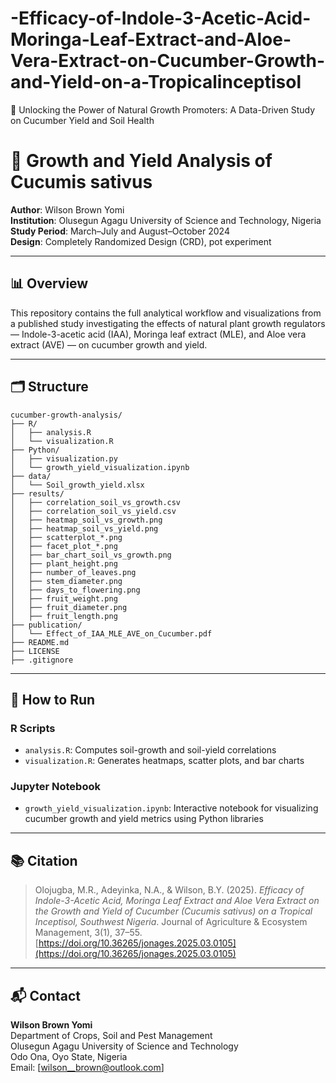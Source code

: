 # -Efficacy-of-Indole-3-Acetic-Acid-Moringa-Leaf-Extract-and-Aloe-Vera-Extract-on-Cucumber-Growth-and-Yield-on-a-Tropicalinceptisol
🌿 Unlocking the Power of Natural Growth Promoters: A Data-Driven Study on Cucumber Yield and Soil Health
# 🥒 Growth and Yield Analysis of Cucumis sativus

**Author**: Wilson Brown Yomi  
**Institution**: Olusegun Agagu University of Science and Technology, Nigeria  
**Study Period**: March–July and August–October 2024  
**Design**: Completely Randomized Design (CRD), pot experiment

---

## 📊 Overview

This repository contains the full analytical workflow and visualizations from a published study investigating the effects of natural plant growth regulators — Indole-3-acetic acid (IAA), Moringa leaf extract (MLE), and Aloe vera extract (AVE) — on cucumber growth and yield.

---

## 🗂️ Structure

```
cucumber-growth-analysis/
├── R/
│   ├── analysis.R
│   └── visualization.R
├── Python/
│   ├── visualization.py
│   └── growth_yield_visualization.ipynb
├── data/
│   └── Soil_growth_yield.xlsx
├── results/
│   ├── correlation_soil_vs_growth.csv
│   ├── correlation_soil_vs_yield.csv
│   ├── heatmap_soil_vs_growth.png
│   ├── heatmap_soil_vs_yield.png
│   ├── scatterplot_*.png
│   ├── facet_plot_*.png
│   ├── bar_chart_soil_vs_growth.png
│   ├── plant_height.png
│   ├── number_of_leaves.png
│   ├── stem_diameter.png
│   ├── days_to_flowering.png
│   ├── fruit_weight.png
│   ├── fruit_diameter.png
│   ├── fruit_length.png
├── publication/
│   └── Effect_of_IAA_MLE_AVE_on_Cucumber.pdf
├── README.md
├── LICENSE
├── .gitignore
```


---

## 🧪 How to Run

### R Scripts
- `analysis.R`: Computes soil-growth and soil-yield correlations
- `visualization.R`: Generates heatmaps, scatter plots, and bar charts

### Jupyter Notebook
- `growth_yield_visualization.ipynb`: Interactive notebook for visualizing cucumber growth and yield metrics using Python libraries

---

## 📚 Citation

> Olojugba, M.R., Adeyinka, N.A., & Wilson, B.Y. (2025). *Efficacy of Indole-3-Acetic Acid, Moringa Leaf Extract and Aloe Vera Extract on the Growth and Yield of Cucumber (Cucumis sativus) on a Tropical Inceptisol, Southwest Nigeria*. Journal of Agriculture & Ecosystem Management, 3(1), 37–55. [https://doi.org/10.36265/jonages.2025.03.0105](https://doi.org/10.36265/jonages.2025.03.0105)

---

## 📬 Contact

**Wilson Brown Yomi**  
Department of Crops, Soil and Pest Management  
Olusegun Agagu University of Science and Technology  
Odo Ona, Oyo State, Nigeria  
Email: [wilson__brown@outlook.com]
